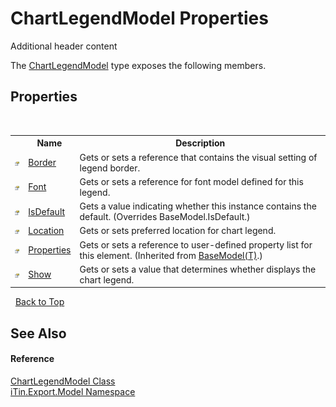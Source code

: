 # ChartLegendModel Properties
Additional header content 

The <a href="T_iTin_Export_Model_ChartLegendModel">ChartLegendModel</a> type exposes the following members.


## Properties
&nbsp;<table><tr><th></th><th>Name</th><th>Description</th></tr><tr><td>![Public property](media/pubproperty.gif "Public property")</td><td><a href="P_iTin_Export_Model_ChartLegendModel_Border">Border</a></td><td>
Gets or sets a reference that contains the visual setting of legend border.</td></tr><tr><td>![Public property](media/pubproperty.gif "Public property")</td><td><a href="P_iTin_Export_Model_ChartLegendModel_Font">Font</a></td><td>
Gets or sets a reference for font model defined for this legend.</td></tr><tr><td>![Public property](media/pubproperty.gif "Public property")</td><td><a href="P_iTin_Export_Model_ChartLegendModel_IsDefault">IsDefault</a></td><td>
Gets a value indicating whether this instance contains the default.
 (Overrides BaseModel.IsDefault.)</td></tr><tr><td>![Public property](media/pubproperty.gif "Public property")</td><td><a href="P_iTin_Export_Model_ChartLegendModel_Location">Location</a></td><td>
Gets or sets preferred location for chart legend.</td></tr><tr><td>![Public property](media/pubproperty.gif "Public property")</td><td><a href="P_iTin_Export_Model_BaseModel_1_Properties">Properties</a></td><td>
Gets or sets a reference to user-defined property list for this element.
 (Inherited from <a href="T_iTin_Export_Model_BaseModel_1">BaseModel(T)</a>.)</td></tr><tr><td>![Public property](media/pubproperty.gif "Public property")</td><td><a href="P_iTin_Export_Model_ChartLegendModel_Show">Show</a></td><td>
Gets or sets a value that determines whether displays the chart legend.</td></tr></table>&nbsp;
<a href="#chartlegendmodel-properties">Back to Top</a>

## See Also


#### Reference
<a href="T_iTin_Export_Model_ChartLegendModel">ChartLegendModel Class</a><br /><a href="N_iTin_Export_Model">iTin.Export.Model Namespace</a><br />